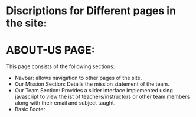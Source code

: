 # Discriptions for Different pages in the site:

# ABOUT-US PAGE:
This page consists of the following sections:
  - Navbar: allows navigation to other pages of the site.
  - Our Mission Section: Details the mission statement of the team.
  - Our Team Section: Provides a slider interface implemented using javascript 
    to view the ist of teachers/instructors or other team members along with their email and subject taught.
  - Basic Footer

